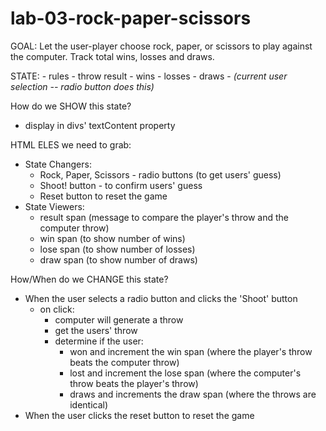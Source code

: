 # lab-03-rock-paper-scissors

GOAL: Let the user-player choose rock, paper, or scissors to play against the computer. Track total wins, losses and draws.

STATE:
    - rules
    - throw result
    - wins
    - losses
    - draws
    - _(current user selection -- radio button does this)_

How do we SHOW this state?
- display in divs' textContent property

HTML ELES we need to grab:
- State Changers:
    - Rock, Paper, Scissors - radio buttons (to get users' guess)
    - Shoot! button - to confirm users' guess
    - Reset button to reset the game
- State Viewers:
    - result span (message to compare the player's throw and the computer throw)
    - win span (to show number of wins)
    - lose span (to show number of losses)
    - draw span (to show number of draws)

How/When do we CHANGE this state?
- When the user selects a radio button and clicks the 'Shoot' button
    - on click: 
        - computer will generate a throw
        - get the users' throw
        - determine if the user:
            - won and increment the win span (where  the player's throw beats the computer throw) 
            - lost and increment the lose span (where the computer's throw beats the player's throw)
            - draws and increments the draw span (where the throws are identical)
- When the user clicks the reset button to reset the game
